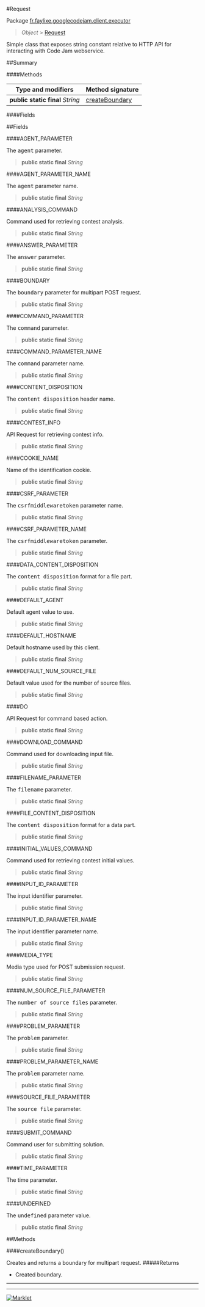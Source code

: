 #Request

Package [fr.faylixe.googlecodejam.client.executor](README.md)<br>
> *Object* > [Request](Request.md)

<p>Simple class that exposes string constant
 relative to HTTP API for interacting with
 Code Jam webservice.</p>

##Summary

####Methods

Type and modifiers | Method signature
 --- | --- 
**public static final** *String* | [createBoundary](#createboundary)

####Fields



##Fields

####AGENT_PARAMETER


The <tt>agent</tt> parameter.
> **public static final** *String*

####AGENT_PARAMETER_NAME


The <tt>agent</tt> parameter name.
> **public static final** *String*

####ANALYSIS_COMMAND


Command used for retrieving contest analysis.
> **public static final** *String*

####ANSWER_PARAMETER


The <tt>answer</tt> parameter.
> **public static final** *String*

####BOUNDARY


The <tt>boundary</tt> parameter for multipart POST request.
> **public static final** *String*

####COMMAND_PARAMETER


The <tt>command</tt> parameter.
> **public static final** *String*

####COMMAND_PARAMETER_NAME


The <tt>command</tt> parameter name.
> **public static final** *String*

####CONTENT_DISPOSITION


The <tt>content disposition</tt> header name.
> **public static final** *String*

####CONTEST_INFO


API Request for retrieving contest info.
> **public static final** *String*

####COOKIE_NAME


Name of the identification cookie.
> **public static final** *String*

####CSRF_PARAMETER


The <tt>csrfmiddlewaretoken</tt> parameter name.
> **public static final** *String*

####CSRF_PARAMETER_NAME


The <tt>csrfmiddlewaretoken</tt> parameter.
> **public static final** *String*

####DATA_CONTENT_DISPOSITION


The <tt>content disposition</tt> format for a file part.
> **public static final** *String*

####DEFAULT_AGENT


Default agent value to use.
> **public static final** *String*

####DEFAULT_HOSTNAME


Default hostname used by this client.
> **public static final** *String*

####DEFAULT_NUM_SOURCE_FILE


Default value used for the number of source files.
> **public static final** *String*

####DO


API Request for command based action.
> **public static final** *String*

####DOWNLOAD_COMMAND


Command used for downloading input file.
> **public static final** *String*

####FILENAME_PARAMETER


The <tt>filename</tt> parameter.
> **public static final** *String*

####FILE_CONTENT_DISPOSITION


The <tt>content disposition</tt> format for a data part.
> **public static final** *String*

####INITIAL_VALUES_COMMAND


Command used for retrieving contest initial values.
> **public static final** *String*

####INPUT_ID_PARAMETER


The input identifier parameter.
> **public static final** *String*

####INPUT_ID_PARAMETER_NAME


The input identifier parameter name.
> **public static final** *String*

####MEDIA_TYPE


Media type used for POST submission request.
> **public static final** *String*

####NUM_SOURCE_FILE_PARAMETER


The <tt>number of source files</tt> parameter.
> **public static final** *String*

####PROBLEM_PARAMETER


The <tt>problem</tt> parameter.
> **public static final** *String*

####PROBLEM_PARAMETER_NAME


The <tt>problem</tt> parameter name.
> **public static final** *String*

####SOURCE_FILE_PARAMETER


The <tt>source file</tt> parameter.
> **public static final** *String*

####SUBMIT_COMMAND


Command user for submitting solution.
> **public static final** *String*

####TIME_PARAMETER


The time parameter.
> **public static final** *String*

####UNDEFINED


The <tt>undefined</tt> parameter value.
> **public static final** *String*


##Methods

####createBoundary()


Creates and returns a boundary for multipart request.
#####Returns


* Created boundary.

---
---
[![Marklet](https://img.shields.io/badge/Generated%20by-Marklet-green.svg)](https://github.com/Faylixe/marklet)